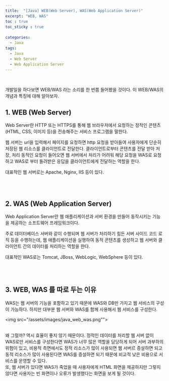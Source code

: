```yaml
---
title:  "[Java] WEB(Web Server), WAS(Web Application Server)"
excerpt: "WEB, WAS"
toc : true
toc_sticky : true

categories:
  - Java
tags: 
  - Java
  - Web Server
  - Web Application Server
---
```


<br/>

개발일을 하다보면 WEB/WAS 라는 소리를 한 번쯤 들어봤을 것이다. 이 WEB/WAS의 개념과 특징에 대해 알아보자.

## 1. WEB (Web Server)

Web Server란 HTTP 또는 HTTPS를 통해 웹 브라우저에서 요청하는 정적인 콘텐츠(HTML, CSS, 이미지 등)을 전송해주는 서비스 프로그램을 말한다.

웹 서버는 url을 입력해서 페이지를 요청하면 http 요청을 받아들여 사용자에게 단순히 저장된 웹 리소스를 클라이언트로 전달한다. 
클라이언트로부터 콘텐츠를 전달 받아 저장, 처리 동적인 요청이 들어오면 웹 서버에서 처리가 어려워 해당 요청을 WAS로 요청하고 WAS로 부터 돌려받은 응답을 클라이언트에게 전달하는 역할을 한다.

대표적인 웹 서버로는 Apache, Nginx, IIS 등이 있다.


<br/><br/>


## 2. WAS (Web Application Server)

Web Application Server란 웹 애플리케이션과 서버 환경을 만들어 동작시키는 기능을 제공하는 소프트웨어 프레임워크이다.

주로 데이터베이스 서버와 같이 수행되며 웹 서버가 처리하기 힘든 서버 사이드 코드 로직 등을 수행하는데, 웹 애플리케이션을 실행하여 동적 콘텐츠를 생성하고 웹 서버와 클라이언트 간의 데이터를 처리하는 역할을 한다.

대표적인 WAS로는 Tomcat, JBoss, WebLogic, WebSphere 등이 있다.

<br/><br/>


## 3. WEB, WAS 를 따로 두는 이유

WAS는 웹 서버의 기능을 포함하고 있기 때문에 WAS와 DB만 가지고 웹 서비스의 구성이 가능하다. 하지만 대부분 웹 서버와 WAS를 함께 사용해서 웹 서비스를 구성한다.

<img src="/assets/images/java_web_was.png""><br/><br/>

왜 그럴까? 역시 효율이 좋지 않기 때문이다. 정적인 데이터를 처리할 웹 서버 없이 WAS로만 서비스를 구성한다면 WAS가 너무 많은 역할을 담당하게 되어 서버 과부하의 위험이 있고, 비용적 측면에서도 정적 리소스가 많이 사용되면 웹 서버르 증설하면 되고 동적 리소스가 많이 사용된다면 WAS를 증설하면 되기 때문에 비교적 낮은 비용으로 서비스를 운영할 수 있다.<br/>
또, 웹 서버가 있다면 WAS가 죽었을 때 사용자에게 HTML 화면을 제공하지만 그렇지 않다면 사용자는 빈 화면이나 오류가 발생했다는 화면을 보게 될 것이다.



